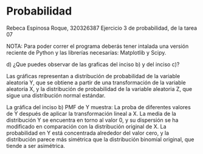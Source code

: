 # Probabilidad
Rebeca Espinosa Roque, 320326387
Ejercicio 3 de probabilidad, de la tarea 07

NOTA: Para poder correr el programa deberás tener intalada una versión reciente de Python y las librerías necesarías: Matplotlib y Scipy.

d) ¿Que puedes observar de las graficas del inciso b) y del inciso c)?

Las gráficas representan a distribución de probabilidad de la variable aleatoria Y, que se obtiene a partir de una transformación de la 
variable aleatoria X, y la distribución de probabilidad de la variable aleatoria Z, que sigue una distribución normal estándar. 

La gráfica del inciso b) PMF de Y muestra:
  La proba de diferentes valores de Y después de aplicar la transformación lineal a X.
  La media de la distribución Y se encuentra en torno al valor 0, y su dispersión se ha modificado en comparación con la distribución original de X.
  La probabilidad en Y está concentrada alrededor del valor cero, y la distribución parece más simétrica que la distribución binomial original, que tiende a ser asimétrica.
